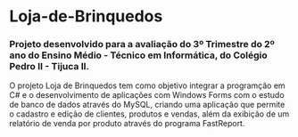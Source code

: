 # Loja-de-Brinquedos

<h3>Projeto desenvolvido para a avaliação do 3º Trimestre do 2º ano do Ensino Médio - Técnico em Informática, 
do Colégio Pedro II - Tijuca II.</h3>

<p>O projeto Loja de Brinquedos tem como objetivo integrar a programção em C# e o desenvolvimento de aplicações
com Windows Forms com o estudo de banco de dados através do MySQL, criando uma aplicação que permite o cadastro e edição
de clientes, produtos e vendas, além da exibição de um relatório de venda por produto através do programa FastReport.</p>
